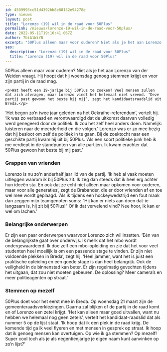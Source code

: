 ```yaml
---
id: 4509993cc51d4392bb8e88132e94278e
type: nieuws
layout: post
title: "Lorenzo (19) wil in de raad voor 50Plus"
permalink: /nieuws/lorenzo-19-wil-in-de-raad-voor-50plus/
date: 2022-05-11T19:16:41.067Z
author: 7biA1WiYB
excerpt: "50Plus alleen maar voor ouderen? Niet als je het aan Lorenzo van der Weiden vraagt. Hij hoopt dat hij woensdag genoeg stemmen krijgt en voor zijn partij in de raad mag.  "
seo:
  description: "Lorenzo (19) wil in de raad voor 50Plus"
  title: "Lorenzo (19) wil in de raad voor 50Plus"
---
```

50Plus alleen maar voor ouderen? Niet als je het aan Lorenzo van der Weiden vraagt. Hij hoopt dat hij woensdag genoeg stemmen krijgt en voor zijn partij in de raad mag.  

    <p>Wat heeft een 19-jarige bij 50Plus te zoeken? Veel mensen zullen dat zich afvragen, maar Lorenzo vindt het helemaal niet vreemd. ‘Deze partij past gewoon het beste bij mij’, zegt het kandidaatsraadslid uit Breda.</p>
<p>‘Het begon zo’n twee jaar geleden na het Oekraïne-referendum’, vertelt hij. ‘Ik was zo verbaasd en verontwaardigd dat de uitkomst daarvan volledig werd genegeerd door de politiek. Ik zou het zelf heel anders doen. Namelijk: luisteren naar de meerderheid en die volgen.’ Lorenzo was er zo mee bezig dat hij besloot om zelf de politiek in te gaan. Bij de zoektocht naar een geschikte partij kwam hij uit bij 50Plus. ‘Als een soort politieke junk heb ik me verdiept in de standpunten van alle partijen. Ik kwam erachter dat 50Plus gewoon het beste bij mij past.’</p>
<h3>Grappen van vrienden</h3>
<p>Lorenzo is nu zo’n anderhalf jaar lid van de partij. ‘Ik heb al vaak moeten uitleggen waarom ik bij 50Plus zit. Ik zeg dan steeds dat ik heel erg achter hun ideeën sta. En ook dat ze echt niet alleen maar opkomen voor ouderen, maar voor alle generaties’, zegt de Brabander, die er door vrienden af en toe wel mee wordt geplaagd. ‘Als ik tijdens een hockeywedstrijd een fout maak dan zeggen mijn teamgenoten soms: “Hij kan er niets aan doen dat-ie langzaam is, hij zit bij 50Plus!” Of ik dat vervelend vind? Nee hoor, ik kan er wel om lachen.’</p>
<h3>Belangrijke onderwerpen</h3>
<p>Er zijn een paar onderwerpen waarvoor Lorenzo zich wil inzetten. ‘Eén van de belangrijkste gaat over onderwijs. Ik merk dat het mbo wordt ondergewaardeerd. Ik doe zelf een mbo-opleiding en zie dat het voor veel studenten heel moeilijk is om een passende stage te vinden. Er zijn niet voldoende plekken in Breda’, zegt hij. ‘Heel jammer, want het is juist een praktische opleiding en een goede stage is dan heel belangrijk. Ook de veiligheid in de binnenstad kan beter. Er zijn regelmatig gevechten tijdens het uitgaan, dat zou niet moeten gebeuren. De oplossing? Meer camera’s en meer politieagenten op straat.’</p>
<h3>Stemmen op mezelf</h3>
<p>50Plus doet voor het eerst mee in Breda. Op woensdag 21 maart zijn de gemeenteraadsverkiezingen. Daarna zal blijken of de partij in de raad komt en of Lorenzo een zetel krijgt. ‘Het kan alleen maar goed uitvallen, want nu hebben we helemaal nog geen zetels’, vertelt het kandidaat-raadslid dat als nummer 5 op de lijst staat. ‘Ik hoop dat ik een plek in de raad krijg. De komende tijd ga ik veel flyeren en met mensen in gesprek op straat. Ik hoop dat ik genoeg mensen kan overtuigen. Op wie ik ga stemmen? Op mezelf! Super cool toch als je als negentienjarige je eigen naam kunt aanvinken op zo’n lijst?’</p>  
